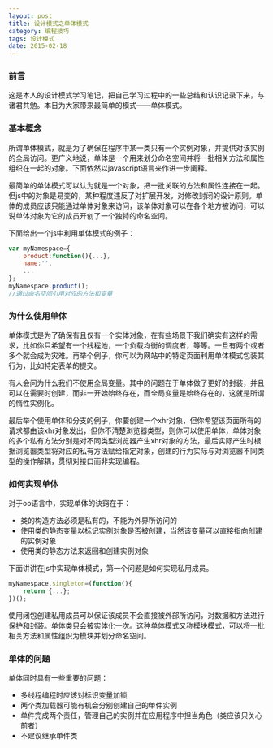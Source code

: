 ```yaml
---
layout: post
title: 设计模式之单体模式
category: 编程技巧
tags: 设计模式
date: 2015-02-18
---
```


### 前言
这是本人的设计模式学习笔记，把自己学习过程中的一些总结和认识记录下来，与诸君共勉。本日为大家带来最简单的模式——单体模式。

### 基本概念
所谓单体模式，就是为了确保在程序中某一类只有一个实例对象，并提供对该实例的全局访问。更广义地说，单体是一个用来划分命名空间并将一批相关方法和属性组织在一起的对象。下面依然以javascript语言来作进一步阐释。

最简单的单体模式可以认为就是一个对象，把一批关联的方法和属性连接在一起。但js中的对象是易变的，某种程度违反了对扩展开发，对修改封闭的设计原则。单体的成员应该只能通过单体对象来访问，该单体对象可以在各个地方被访问，可以说单体对象为它的成员开创了一个独特的命名空间。

下面给出一个js中利用单体模式的例子：

~~~js
var myNamespace={
	product:function(){...},
	name:'',
	...
};
myNamespace.product();
//通过命名空间引用对应的方法和变量
~~~


### 为什么使用单体
单体模式是为了确保有且仅有一个实体对象，在有些场景下我们确实有这样的需求，比如你只希望有一个线程池，一个负载均衡的调度者，等等。一旦有两个或者多个就会成为灾难。再举个例子，你可以为网站中的特定页面利用单体模式包装其行为，比如特定表单的提交。

有人会问为什么我们不使用全局变量。其中的问题在于单体做了更好的封装，并且可以在需要时创建，而非一开始始终存在，而全局变量是始终存在的，这就是所谓的惰性实例化。

最后举个使用单体和分支的例子，你要创建一个xhr对象，但你希望该页面所有的请求都由该xhr对象发出，但你不清楚浏览器类型，则你可以使用单体，单体对象的多个私有方法分别是对不同类型浏览器产生xhr对象的方法，最后实际产生时根据浏览器类型将对应的私有方法赋给指定对象，创建的行为实际与对浏览器不同类型的操作解耦，贯彻对接口而非实现编程。

### 如何实现单体
对于oo语言中，实现单体的诀窍在于：

- 类的构造方法必须是私有的，不能为外界所访问的
- 使用类的静态变量以标记实例对象是否被创建，当然该变量可以直接指向创建的实例对象
- 使用类的静态方法来返回和创建实例对象

下面讲讲在js中实现单体模式，第一个问题是如何实现私用成员。

~~~js
myNamespace.singleton=(function(){
	return {...};
})();
~~~

使用闭包创建私用成员可以保证该成员不会直接被外部所访问，对数据和方法进行保护和封装。单体类只会被实体化一次。这种单体模式又称模块模式，可以将一批相关方法和属性组织为模块并划分命名空间。


### 单体的问题

单体同时具有一些重要的问题：

- 多线程编程时应该对标识变量加锁
- 两个类加载器可能有机会分别创建自己的单件实例
- 单件完成两个责任，管理自己的实例并在应用程序中担当角色（类应该只关心前者）
- 不建议继承单件类